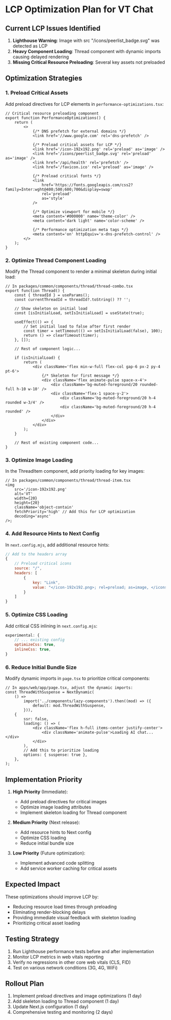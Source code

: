 # LCP Optimization Plan for VT Chat

## Current LCP Issues Identified

1. **Lighthouse Warning**: Image with src "/icons/peerlist_badge.svg" was detected as LCP
2. **Heavy Component Loading**: Thread component with dynamic imports causing delayed rendering
3. **Missing Critical Resource Preloading**: Several key assets not preloaded

## Optimization Strategies

### 1. Preload Critical Assets

Add preload directives for LCP elements in `performance-optimizations.tsx`:

```tsx
// Critical resource preloading component
export function PerformanceOptimizations() {
    return (
        <>
            {/* DNS prefetch for external domains */}
            <link href='//www.google.com' rel='dns-prefetch' />

            {/* Preload critical assets for LCP */}
            <link href='/icon-192x192.png' rel='preload' as='image' />
            <link href='/icons/peerlist_badge.svg' rel='preload' as='image' />
            <link href='/api/health' rel='prefetch' />
            <link href='/favicon.ico' rel='preload' as='image' />

            {/* Preload critical fonts */}
            <link
                href='https://fonts.googleapis.com/css2?family=Inter:wght@400;500;600;700&display=swap'
                rel='preload'
                as='style'
            />

            {/* Optimize viewport for mobile */}
            <meta content='#000000' name='theme-color' />
            <meta content='dark light' name='color-scheme' />

            {/* Performance optimization meta tags */}
            <meta content='on' httpEquiv='x-dns-prefetch-control' />
        </>
    );
}
```

### 2. Optimize Thread Component Loading

Modify the Thread component to render a minimal skeleton during initial load:

```tsx
// In packages/common/components/thread/thread-combo.tsx
export function Thread() {
    const { threadId } = useParams();
    const currentThreadId = threadId?.toString() ?? '';

    // Show skeleton on initial load
    const [isInitialLoad, setIsInitialLoad] = useState(true);

    useEffect(() => {
        // Set initial load to false after first render
        const timer = setTimeout(() => setIsInitialLoad(false), 100);
        return () => clearTimeout(timer);
    }, []);

    // Rest of component logic...

    if (isInitialLoad) {
        return (
            <div className='flex min-w-full flex-col gap-6 px-2 py-4 pt-6'>
                {/* Skeleton for first message */}
                <div className='flex animate-pulse space-x-4'>
                    <div className='bg-muted-foreground/20 rounded-full h-10 w-10' />
                    <div className='flex-1 space-y-2'>
                        <div className='bg-muted-foreground/20 h-4 rounded w-3/4' />
                        <div className='bg-muted-foreground/20 h-4 rounded' />
                    </div>
                </div>
            </div>
        );
    }

    // Rest of existing component code...
}
```

### 3. Optimize Image Loading

In the ThreadItem component, add priority loading for key images:

```tsx
// In packages/common/components/thread/thread-item.tsx
<img
    src='/icon-192x192.png'
    alt='VT'
    width={20}
    height={20}
    className='object-contain'
    fetchPriority='high' // Add this for LCP optimization
    decoding='async'
/>;
```

### 4. Add Resource Hints to Next Config

In `next.config.mjs`, add additional resource hints:

```js
// Add to the headers array
{
    // Preload critical icons
    source: "/",
    headers: [
        {
            key: "Link",
            value: "</icon-192x192.png>; rel=preload; as=image, </icons/peerlist_badge.svg>; rel=preload; as=image"
        }
    ]
}
```

### 5. Optimize CSS Loading

Add critical CSS inlining in `next.config.mjs`:

```js
experimental: {
    // ... existing config
    optimizeCss: true,
    inlineCss: true,
}
```

### 6. Reduce Initial Bundle Size

Modify dynamic imports in `page.tsx` to prioritize critical components:

```tsx
// In apps/web/app/page.tsx, adjust the dynamic imports:
const ThreadWithSuspense = NextDynamic(
    () =>
        import('../components/lazy-components').then((mod) => ({
            default: mod.ThreadWithSuspense,
        })),
    {
        ssr: false,
        loading: () => (
            <div className='flex h-full items-center justify-center'>
                <div className='animate-pulse'>Loading AI chat...</div>
            </div>
        ),
        // Add this to prioritize loading
        options: { suspense: true },
    },
);
```

## Implementation Priority

1. **High Priority** (Immediate):
   - Add preload directives for critical images
   - Optimize image loading attributes
   - Implement skeleton loading for Thread component

2. **Medium Priority** (Next release):
   - Add resource hints to Next config
   - Optimize CSS loading
   - Reduce initial bundle size

3. **Low Priority** (Future optimization):
   - Implement advanced code splitting
   - Add service worker caching for critical assets

## Expected Impact

These optimizations should improve LCP by:

- Reducing resource load times through preloading
- Eliminating render-blocking delays
- Providing immediate visual feedback with skeleton loading
- Prioritizing critical asset loading

## Testing Strategy

1. Run Lighthouse performance tests before and after implementation
2. Monitor LCP metrics in web vitals reporting
3. Verify no regressions in other core web vitals (CLS, FID)
4. Test on various network conditions (3G, 4G, WiFi)

## Rollout Plan

1. Implement preload directives and image optimizations (1 day)
2. Add skeleton loading to Thread component (1 day)
3. Update Next.js configuration (1 day)
4. Comprehensive testing and monitoring (2 days)
